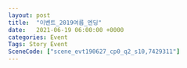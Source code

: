 ```yaml
---
layout: post
title:  "이벤트_2019여름_엔딩"
date:   2021-06-19 06:00:00 +0000
categories: Event
Tags: Story Event
SceneCode: ["scene_evt190627_cp0_q2_s10,7429311"]
---
```

